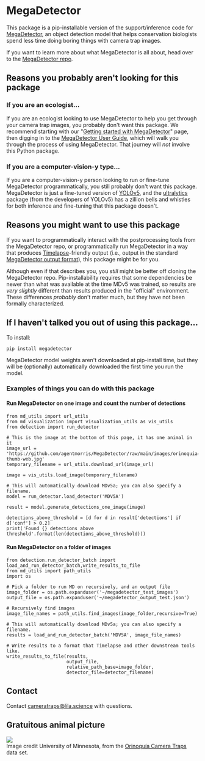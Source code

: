 # MegaDetector

This package is a pip-installable version of the support/inference code for [MegaDetector](https://github.com/agentmorris/MegaDetector), an object detection model that helps conservation biologists spend less time doing boring things with camera trap images.

If you want to learn more about what MegaDetector is all about, head over to the [MegaDetector repo](https://github.com/agentmorris/MegaDetector).


## Reasons you probably aren't looking for this package

### If you are an ecologist...

If you are an ecologist looking to use MegaDetector to help you get through your camera trap images, you probably don't want this package.  We recommend starting with our "[Getting started with MegaDetector](https://github.com/agentmorris/MegaDetector/blob/main/collaborations.md)" page, then digging in to the [MegaDetector User Guide](https://github.com/agentmorris/MegaDetector/blob/main/megadetector.md), which will walk you through the process of using MegaDetector.  That journey will <i>not</i> involve this Python package.

### If you are a computer-vision-y type...

If you are a computer-vision-y person looking to run or fine-tune MegaDetector programmatically, you still probably don't want this package.  MegaDetector is just a fine-tuned version of [YOLOv5](https://github.com/ultralytics/yolov5), and the [ultralytics](https://github.com/ultralytics/ultralytics/) package (from the developers of YOLOv5) has a zillion bells and whistles for both inference and fine-tuning that this package doesn't.

## Reasons you might want to use this package

If you want to programmatically interact with the postprocessing tools from the MegaDetector repo, or programmatically run MegaDetector in a way that produces [Timelapse](https://saul.cpsc.ucalgary.ca/timelapse)-friendly output (i.e., output in the standard [MegaDetector output format](https://github.com/agentmorris/MegaDetector/tree/main/api/batch_processing#megadetector-batch-output-format)), this package might be for you.

Although even if that describes you, you <i>still</i> might be better off cloning the MegaDetector repo.  Pip-installability requires that some dependencies be newer than what was available at the time MDv5 was trained, so results are <i>very slightly</i> different than results produced in the "official" environment.  These differences <i>probably</i> don't matter much, but they have not been formally characterized.

## If I haven't talked you out of using this package...

To install:

`pip install megadetector`

MegaDetector model weights aren't downloaded at pip-install time, but they will be (optionally) automatically downloaded the first time you run the model.

### Examples of things you can do with this package

#### Run MegaDetector on one image and count the number of detections

```
from md_utils import url_utils
from md_visualization import visualization_utils as vis_utils
from detection import run_detector

# This is the image at the bottom of this page, it has one animal in it
image_url = 'https://github.com/agentmorris/MegaDetector/raw/main/images/orinoquia-thumb-web.jpg'
temporary_filename = url_utils.download_url(image_url)

image = vis_utils.load_image(temporary_filename)

# This will automatically download MDv5a; you can also specify a filename.
model = run_detector.load_detector('MDV5A')

result = model.generate_detections_one_image(image)

detections_above_threshold = [d for d in result['detections'] if d['conf'] > 0.2]
print('Found {} detections above threshold'.format(len(detections_above_threshold)))
```

#### Run MegaDetector on a folder of images

```
from detection.run_detector_batch import load_and_run_detector_batch,write_results_to_file
from md_utils import path_utils
import os

# Pick a folder to run MD on recursively, and an output file
image_folder = os.path.expanduser('~/megadetector_test_images')
output_file = os.path.expanduser('~/megadetector_output_test.json')

# Recursively find images
image_file_names = path_utils.find_images(image_folder,recursive=True)

# This will automatically download MDv5a; you can also specify a filename.
results = load_and_run_detector_batch('MDV5A', image_file_names)

# Write results to a format that Timelapse and other downstream tools like.
write_results_to_file(results,
                      output_file,
                      relative_path_base=image_folder,
                      detector_file=detector_filename)
```

## Contact

Contact <a href="cameratraps@lila.science">cameratraps@lila.science</a> with questions.

## Gratuitous animal picture

<img src="https://github.com/agentmorris/MegaDetector/raw/main/images/orinoquia-thumb-web_detections.jpg"><br/>Image credit University of Minnesota, from the [Orinoquía Camera Traps](http://lila.science/datasets/orinoquia-camera-traps/) data set.

